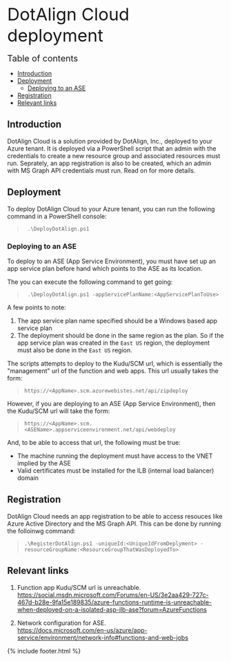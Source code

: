<div style="font-size: 40px">DotAlign Cloud deployment</div>

<br />

<div style="font-size: 20px">Table of contents</div>

<!-- TOC -->

- [Introduction](#introduction)
- [Deployment](#deployment)
  - [Deploying to an ASE](#deploying-to-an-ase)
- [Registration](#registration)
- [Relevant links](#relevant-links)

<!-- /TOC -->

## Introduction
DotAlign Cloud is a solution provided by DotAlign, Inc., deployed to your Azure tenant. It is deployed via a PowerShell script that an admin with the credentials to create a new resource group and associated resources must run. Seprately, an app registration is also to be created, which an admin with MS Graph API credentials must run. Read on for more details.  

## Deployment
To deploy DotAlign Cloud to your Azure tenant, you can run the following command in a PowerShell console:

> ` .\DeployDotAlign.ps1`

### Deploying to an ASE
To deploy to an ASE (App Service Environment), you must have set up an app service plan before hand which points to the ASE as its location. 

The you can execute the following command to get going:

> ` .\DeployDotAlign.ps1 -appServicePlanName:<AppServicePlanToUse>`

A few points to note:

1. The app service plan name specified should be a Windows based app service plan
1. The deployment should be done in the same region as the plan. So if the app service plan was created in the `East US` region, the deployment must also be done in the `East US` region.

The scripts attempts to deploy to the Kudu/SCM url, which is essentially the "management" url of the function and web apps. This url usually takes the form: 

> `https://<AppName>.scm.azurewebistes.net/api/zipdeploy`

However, if you are deploying to an ASE (App Service Environment), then the Kudu/SCM url will take the form:

> `https://<AppName>.scm.<ASEName>.appserviceenvironment.net/api/webdeploy` 

And, to be able to access that url, the following must be true:

- The machine running the deployment must have access to the VNET implied by the ASE
- Valid certificates must be installed for the ILB (internal load balancer) domain

## Registration
DotAlign Cloud needs an app registration to be able to access resouces like Azure Active Directory and the MS Graph API. This can be done by running the folloinwg command:

> `.\RegisterDotAlign.ps1 -uniqueId:<UniqueIdFromDeplyment> -resourceGroupName:<ResourceGroupThatWasDeployedTo>`

## Relevant links

1. Function app Kudu/SCM url is unreachable.</br>
   https://social.msdn.microsoft.com/Forums/en-US/3e2aa429-727c-467d-b28e-9fa15e189835/azure-functions-runtime-is-unreachable-when-deployed-on-a-isolated-asp-ilb-ase?forum=AzureFunctions

2. Network configuration for ASE.</br>
   https://docs.microsoft.com/en-us/azure/app-service/environment/network-info#functions-and-web-jobs

{% include footer.html %}